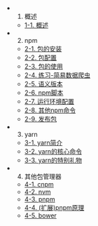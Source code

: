 - 1. 概述
  - [1-1. 概述](./1.%20概述/1-1.%20概述/notes/1-1.%20概述.html)
- 2. npm
  - [2-1. 包的安装](./2.%20npm/2-1.%20包的安装/notes/2-1.%20包的安装.html)
  - [2-2. 包配置](./2.%20npm/2-2.%20包配置/notes/2-2.%20包配置.html)
  - [2-3. 包的使用](./2.%20npm/2-3.%20包的使用/notes/2-3.%20包的使用.html)
  - [2-4. 练习-简易数据爬虫](./2.%20npm/2-4.%20练习-简易数据爬虫/notes/2-4.%20练习-简易数据爬虫.html)
  - [2-5. 语义版本](./2.%20npm/2-5.%20语义版本/notes/2-5.%20语义版本.html)
  - [2-6. npm脚本](./2.%20npm/2-6.%20npm脚本/notes/2-6.%20npm脚本.html)
  - [2-7. 运行环境配置](./2.%20npm/2-7.%20运行环境配置/notes/2-7.%20运行环境配置.html)
  - [2-8. 其他npm命令](./2.%20npm/2-8.%20其他npm命令/notes/2-8.%20其他npm命令.html)
  - [2-9. 发布包](./2.%20npm/2-9.%20发布包/notes/2-9.%20发布包.html)
- 3. yarn
  - [3-1. yarn简介](./3.%20yarn/3-1.%20yarn简介/notes/3-1.%20yarn简介.html)
  - [3-2. yarn的核心命令](./3.%20yarn/3-2.%20yarn的核心命令/notes/3-2.%20yarn的核心命令.html)
  - [3-3. yarn的特别礼物](./3.%20yarn/3-3.%20yarn的特别礼物/notes/3-3.%20yarn的特别礼物.html)
- 4. 其他包管理器
  - [4-1. cnpm](./4.%20其他包管理器/4-1.%20cnpm/notes/4-1.%20cnpm.html)
  - [4-2. nvm](./4.%20其他包管理器/4-2.%20nvm/notes/4-2.%20nvm.html)
  - [4-3. pnpm](./4.%20其他包管理器/4-3.%20pnpm/notes/4-3.%20pnmp.html)
  - [4-4. (扩展)pnpm原理](./4.%20其他包管理器/4-4.%20(扩展)pnpm原理/notes/4-4.%20[扩展]pnpm%20原理.html)
  - [4-5. bower](./4.%20其他包管理器/4-5.%20bower/notes/4-5.%20bower.html)